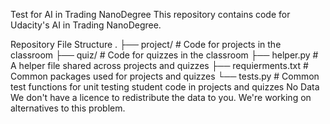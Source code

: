 Test for AI in Trading NanoDegree 
This repository contains code for Udacity's AI in Trading NanoDegree.

Repository File Structure
.
├── project/             # Code for projects in the classroom
├── quiz/                # Code for quizzes in the classroom
├── helper.py            # A helper file shared across projects and quizzes
├── requierments.txt     # Common packages used for projects and quizzes
└── tests.py             # Common test functions for unit testing student code in projects and quizzes
No Data
We don't have a licence to redistribute the data to you. We're working on alternatives to this problem.
